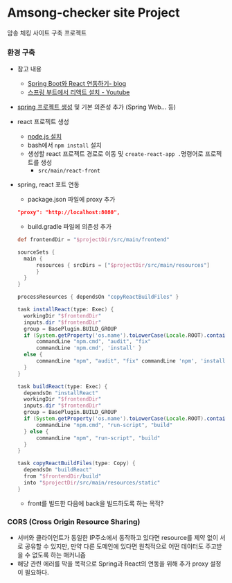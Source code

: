 # Amsong-checker site Project

암송 체킹 사이트 구축 프로젝트



### 환경 구축

* 참고 내용
  * [Spring Boot와 React 연동하기- blog](https://velog.io/@u-nij/Spring-Boot-React.js-%EA%B0%9C%EB%B0%9C%ED%99%98%EA%B2%BD-%EC%84%B8%ED%8C%85)
  * [스프링 부트에서 리액트 설치 - Youtube](https://www.youtube.com/watch?v=1sw8UTWC8kc&t=319s)

* [spring 프로젝트 생성](https://start.spring.io/) 및 기본 의존성 추가 (Spring Web... 등)

* react 프로젝트 생성

  * [node.js 설치](https://nodejs.org/ko/)
  * bash에서 `npm install` 설치
  * 생성할 react 프로젝트 경로로 이동 및 `create-react-app .`명령어로 프로젝트를 생성
    * `src/main/react-front`

* spring, react 포트 연동

  * package.json 파일에 proxy 추가

  ```json
  "proxy": "http://localhost:8080",
  ```

  * build.gradle 파일에 의존성 추가

  ```groovy
  def frontendDir = "$projectDir/src/main/frontend"
  
  sourceSets {
  	main {
  		resources { srcDirs = ["$projectDir/src/main/resources"]
  		}
  	}
  }
  
  processResources { dependsOn "copyReactBuildFiles" }
  
  task installReact(type: Exec) {
  	workingDir "$frontendDir"
  	inputs.dir "$frontendDir"
  	group = BasePlugin.BUILD_GROUP
  	if (System.getProperty('os.name').toLowerCase(Locale.ROOT).contains('windows')) {
  		commandLine "npm.cmd", "audit", "fix"
  		commandLine 'npm.cmd', 'install' }
  	else {
  		commandLine "npm", "audit", "fix" commandLine 'npm', 'install'
  	}
  }
  
  task buildReact(type: Exec) {
  	dependsOn "installReact"
  	workingDir "$frontendDir"
  	inputs.dir "$frontendDir"
  	group = BasePlugin.BUILD_GROUP
  	if (System.getProperty('os.name').toLowerCase(Locale.ROOT).contains('windows')) {
  		commandLine "npm.cmd", "run-script", "build"
  	} else {
  		commandLine "npm", "run-script", "build"
  	}
  }
  
  task copyReactBuildFiles(type: Copy) {
  	dependsOn "buildReact"
  	from "$frontendDir/build"
  	into "$projectDir/src/main/resources/static"
  }
  ```

  * front를 빌드한 다음에 back을 빌드하도록 하는 목적?



### CORS (Cross Origin Resource Sharing)

* 서버와 클라이언트가 동일한 IP주소에서 동작하고 있다면 resource를 제약 없이 서로 공유할 수 있지만, 만약 다른 도메인에 있다면 원칙적으로 어떤 데이터도 주고받을 수 없도록 하는 매커니즘
* 해당 관련 에러를 막을 목적으로 Spring과 React의 연동을 위해 추가 proxy 설정이 필요하다.

